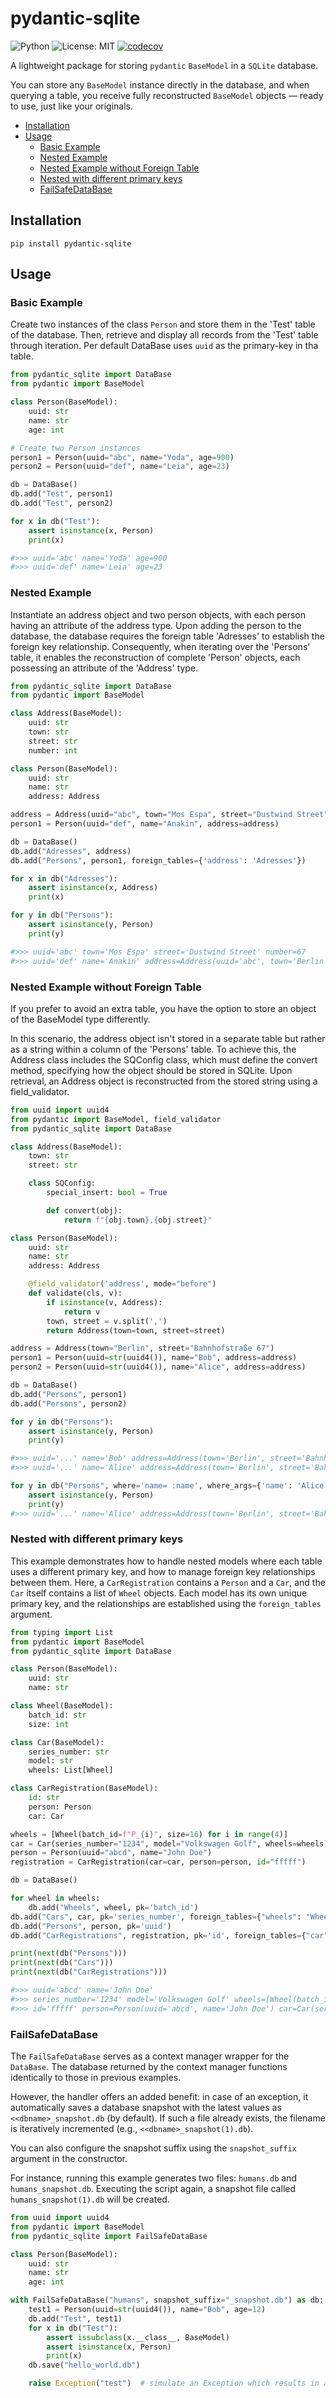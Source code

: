 # pydantic-sqlite  <!-- omit in toc -->

![Python](https://img.shields.io/badge/python-3.8%20|%203.9%20|%203.10%20|%203.11%20|%203.12%20|%203.13-blue?logo=python&logoColor=white)
![License: MIT](https://img.shields.io/badge/License-MIT-brightgreen.svg)
[![codecov](https://codecov.io/github/Phil997/pydantic-sqlite/graph/badge.svg?token=MCCXX7XF9V)](https://codecov.io/github/Phil997/pydantic-sqlite)


A lightweight package for storing `pydantic` `BaseModel` in a `SQLite` database.

You can store any `BaseModel` instance directly in the database, and when querying a table, you receive fully reconstructed `BaseModel` objects — ready to use, just like your originals.

- [Installation](#installation)
- [Usage](#usage)
  - [Basic Example](#basic-example)
  - [Nested Example](#nested-example)
  - [Nested Example without Foreign Table](#nested-example-without-foreign-table)
  - [Nested with different primary keys](#nested-with-different-primary-keys)
  - [FailSafeDataBase](#failsafedatabase)

## Installation

```
pip install pydantic-sqlite
```

## Usage

### Basic Example
Create two instances of the class `Person` and store them in the 'Test' table of the database. Then, retrieve and display all records from the 'Test' table through iteration. Per default DataBase uses `uuid` as the primary-key in tha table.

```python
from pydantic_sqlite import DataBase
from pydantic import BaseModel

class Person(BaseModel):
    uuid: str
    name: str
    age: int

# Create two Person instances
person1 = Person(uuid="abc", name="Yoda", age=900)
person2 = Person(uuid="def", name="Leia", age=23)

db = DataBase()
db.add("Test", person1)
db.add("Test", person2)

for x in db("Test"):
    assert isinstance(x, Person)
    print(x)

#>>> uuid='abc' name='Yoda' age=900
#>>> uuid='def' name='Leia' age=23
```

### Nested Example

Instantiate an address object and two person objects, with each person having an attribute of the address type. Upon adding the person to the database, the database requires the foreign table 'Adresses' to establish the foreign key relationship. Consequently, when iterating over the 'Persons' table, it enables the reconstruction of complete 'Person' objects, each possessing an attribute of the 'Address' type.

```python
from pydantic_sqlite import DataBase
from pydantic import BaseModel

class Address(BaseModel):
    uuid: str
    town: str
    street: str
    number: int

class Person(BaseModel):
    uuid: str
    name: str
    address: Address

address = Address(uuid="abc", town="Mos Espa", street="Dustwind Street", number=67)
person1 = Person(uuid="def", name="Anakin", address=address)

db = DataBase()
db.add("Adresses", address)
db.add("Persons", person1, foreign_tables={'address': 'Adresses'})

for x in db("Adresses"):
    assert isinstance(x, Address)
    print(x)

for y in db("Persons"):
    assert isinstance(y, Person)
    print(y)

#>>> uuid='abc' town='Mos Espa' street='Dustwind Street' number=67
#>>> uuid='def' name='Anakin' address=Address(uuid='abc', town='Berlin', street='Dustwind Street', number=67)
```

### Nested Example without Foreign Table
If you prefer to avoid an extra table, you have the option to store an object of the BaseModel type differently.

In this scenario, the address object isn't stored in a separate table but rather as a string within a column of the 'Persons' table. To achieve this, the Address class includes the SQConfig class, which must define the convert method, specifying how the object should be stored in SQLite. Upon retrieval, an Address object is reconstructed from the stored string using a field_validator.

```python
from uuid import uuid4
from pydantic import BaseModel, field_validator
from pydantic_sqlite import DataBase

class Address(BaseModel):
    town: str
    street: str

    class SQConfig:
        special_insert: bool = True

        def convert(obj):
            return f"{obj.town},{obj.street}"

class Person(BaseModel):
    uuid: str
    name: str
    address: Address

    @field_validator('address', mode="before")
    def validate(cls, v):
        if isinstance(v, Address):
            return v
        town, street = v.split(',')
        return Address(town=town, street=street)

address = Address(town="Berlin", street="Bahnhofstraße 67")
person1 = Person(uuid=str(uuid4()), name="Bob", address=address)
person2 = Person(uuid=str(uuid4()), name="Alice", address=address)

db = DataBase()
db.add("Persons", person1)
db.add("Persons", person2)

for y in db("Persons"):
    assert isinstance(y, Person)
    print(y)

#>>> uuid='...' name='Bob' address=Address(town='Berlin', street='Bahnhofstraße 67')
#>>> uuid='...' name='Alice' address=Address(town='Berlin', street='Bahnhofstraße 67')

for y in db("Persons", where='name= :name', where_args={'name': 'Alice'}):
    assert isinstance(y, Person)
    print(y)
#>>> uuid='...' name='Alice' address=Address(town='Berlin', street='Bahnhofstraße 67')
```

### Nested with different primary keys

This example demonstrates how to handle nested models where each table uses a different primary key, and how to manage foreign key relationships between them. Here, a `CarRegistration` contains a `Person` and a `Car`, and the `Car` itself contains a list of `Wheel` objects. Each model has its own unique primary key, and the relationships are established using the `foreign_tables` argument.

```python
from typing import List
from pydantic import BaseModel
from pydantic_sqlite import DataBase

class Person(BaseModel):
    uuid: str
    name: str

class Wheel(BaseModel):
    batch_id: str
    size: int

class Car(BaseModel):
    series_number: str
    model: str
    wheels: List[Wheel]

class CarRegistration(BaseModel):
    id: str
    person: Person
    car: Car

wheels = [Wheel(batch_id=f"P_{i}", size=16) for i in range(4)]
car = Car(series_number="1234", model="Volkswagen Golf", wheels=wheels)
person = Person(uuid="abcd", name="John Doe")
registration = CarRegistration(car=car, person=person, id="fffff")

db = DataBase()

for wheel in wheels:
    db.add("Wheels", wheel, pk='batch_id')
db.add("Cars", car, pk='series_number', foreign_tables={"wheels": "Wheels"})
db.add("Persons", person, pk='uuid')
db.add("CarRegistrations", registration, pk='id', foreign_tables={"car": "Cars", "person": "Persons"})

print(next(db("Persons")))
print(next(db("Cars")))
print(next(db("CarRegistrations")))

#>>> uuid='abcd' name='John Doe'
#>>> series_number='1234' model='Volkswagen Golf' wheels=[Wheel(batch_id='P_0', size=16), Wheel(batch_id='P_1', size=16), Wheel(batch_id='P_2', size=16), Wheel(batch_id='P_3', size=16)]
#>>> id='fffff' person=Person(uuid='abcd', name='John Doe') car=Car(series_number='1234', model='Volkswagen Golf', wheels=[Wheel(batch_id='P_0', size=16), Wheel(batch_id='P_1', size=16), Wheel(batch_id='P_2', size=16), Wheel(batch_id='P_3', size=16)])

```

### FailSafeDataBase
The `FailSafeDataBase` serves as a context manager wrapper for the `DataBase`. The database returned by the context manager functions identically to those in previous examples.

However, the handler offers an added benefit: in case of an exception, it automatically saves a database snapshot with the latest values as `<<dbname>_snapshot.db` (by default). If such a file already exists, the filename is iteratively incremented (e.g., `<<dbname>_snapshot(1).db`).

You can also configure the snapshot suffix using the `snapshot_suffix` argument in the constructor.

For instance, running this example generates two files: `humans.db` and `humans_snapshot.db`. Executing the script again, a snapshot file called `humans_snapshot(1).db` will be created.

```python
from uuid import uuid4
from pydantic import BaseModel
from pydantic_sqlite import FailSafeDataBase

class Person(BaseModel):
    uuid: str
    name: str
    age: int

with FailSafeDataBase("humans", snapshot_suffix="_snapshot.db") as db:
    test1 = Person(uuid=str(uuid4()), name="Bob", age=12)
    db.add("Test", test1)
    for x in db("Test"):
        assert issubclass(x.__class__, BaseModel)
        assert isinstance(x, Person)
        print(x)
    db.save("hello_world.db")

    raise Exception("test")  # simulate an Exception which results in a new snapshot file
```